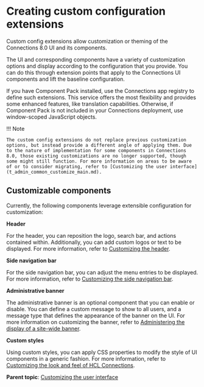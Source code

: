 # Creating custom configuration extensions

Custom config extensions allow customization or theming of the Connections 8.0 UI and its components.

The UI and corresponding components have a variety of customization options and display according to the configuration that you provide. You can do this through extension points that apply to the Connections UI components and lift the baseline configuration.

If you have Component Pack installed, use the Connections app registry to define such extensions. This service offers the most flexibility and provides some enhanced features, like translation capabilities. Otherwise, if Component Pack is not included in your Connections deployment, use window-scoped JavaScript objects.

!!! Note

    The custom config extensions do not replace previous customization options, but instead provide a different angle of applying them. Due to the nature of implementation for some components in Connections 8.0, those existing customizations are no longer supported, though some might still function. For more information on areas to be aware of or to consider migrating, refer to [Customizing the user interface](t_admin_common_customize_main.md).

## Customizable components

Currently, the following components leverage extensible configuration for customization:

**Header**

For the header, you can reposition the logo, search bar, and actions contained within. Additionally, you can add custom logos or text to be displayed. For more information, refer to [Customizing the header](customizing-header.md).

**Side navigation bar**

For the side navigation bar, you can adjust the menu entries to be displayed. For more information, refer to [Customizing the side navigation bar](customizing-side-navigation.md).

**Administrative banner**

The administrative banner is an optional component that you can enable or disable. You can define a custom message to show to all users, and a message type that defines the appearance of the banner on the UI. For more information on customizing the banner, refer to [Administering the display of a site-wide banner](../admin/admin_banner_onprem.md).

**Custom styles**

Using custom styles, you can apply CSS properties to modify the style of UI components in a generic fashion. For more information, refer to [Customizing the look and feel of HCL Connections](customizing-look-and-feel.md).


**Parent topic**: [Customizing the user interface](t_admin_common_customize_main.md)